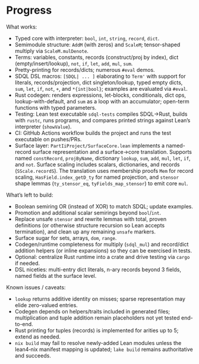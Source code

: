 # Progress

What works:

- Typed core with interpreter: `bool`, `int`, `string`, `record`, `dict`.
- Semimodule structure: `AddM` (with zeros) and `ScaleM`; tensor-shaped multiply via `ScaleM.mulDenote`.
- Terms: variables, constants, records (construct/proj by index), dict (empty/insert/lookup), `not`, `if`, `let`, `add`, `mul`, `sum`.
- Pretty-printing for records/dicts; numerous `#eval` demos.
- SDQL DSL macros: `[SDQL| ... ]` elaborating to `Term'` with support for literals, records/projection, dict singleton/lookup, typed empty dicts, `sum`, `let`, `if`, `not`, `+`, and `*{int|bool}`; examples are evaluated via `#eval`.
- Rust codegen: renders expressions, let-blocks, conditionals, dict ops, lookup-with-default, and `sum` as a loop with an accumulator; open-term functions with typed parameters.
- Testing: Lean test executable `sdql-tests` compiles SDQL→Rust, builds with `rustc`, runs programs, and compares printed strings against Lean’s interpreter (`showValue`).
- CI: GitHub Actions workflow builds the project and runs the test executable on pushes/PRs.
- Surface layer: `PartIiProject/SurfaceCore.lean` implements a named-record surface representation and a surface→core translation. Supports named `constRecord`, `projByName`, dictionary `lookup`, `sum`, `add`, `mul`, `let`, `if`, and `not`. Surface scaling includes scalars, dictionaries, and records (`SScale.recordS`). The translation uses membership proofs `Mem` for record scaling, `HasField.index_getD_ty` for named projection, and `stensor` shape lemmas (`ty_stensor_eq`, `tyFields_map_stensor`) to emit core `mul`.

What’s left to build:

- Boolean semiring OR (instead of XOR) to match SDQL; update examples.
- Promotion and additional scalar semirings beyond `bool`/`int`.
- Replace unsafe `stensor` and rewrite lemmas with total, proven definitions (or otherwise structure recursion so Lean accepts termination), and clean up any remaining `unsafe` markers.
- Surface sugar for sets, arrays, `dom`, `range`.
- Codegen/runtime completeness for multiply (`sdql_mul`) and record/dict addition helpers (or inline expansions) so they can be exercised in tests.
- Optional: centralize Rust runtime into a crate and drive testing via `cargo` if needed.
 - DSL niceties: multi-entry dict literals, n-ary records beyond 3 fields, named fields at the surface level.

Known issues / caveats:

- `lookup` returns additive identity on misses; sparse representation may elide zero-valued entries.
- Codegen depends on helpers/traits included in generated files; multiplication and tuple addition remain placeholders not yet tested end-to-end.
- Rust printing for tuples (records) is implemented for arities up to 5; extend as needed.
 - `nix build` may fail to resolve newly-added Lean modules unless the lean4‑nix manifest mapping is updated; `lake build` remains authoritative and succeeds.
